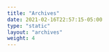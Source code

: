 ```yaml
---
title: "Archives"
date: 2021-02-16T22:57:15-05:00
type: "static"
layout: "archives"
weight: 4
---
```

